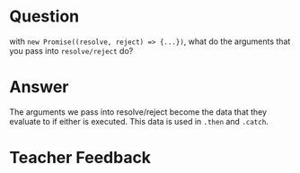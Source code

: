# Question

with `new Promise((resolve, reject) => {...})`, what do the arguments that you pass into `resolve/reject` do?

# Answer

The arguments we pass into resolve/reject become the data that they evaluate to if either is executed. This data is used in `.then` and `.catch`.

# Teacher Feedback
